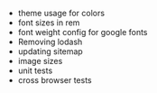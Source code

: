 * theme usage for colors
* font sizes in rem
* font weight config for google fonts
* Removing lodash
* updating sitemap
* image sizes
* unit tests
* cross browser tests
